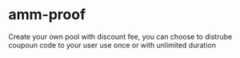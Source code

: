 # amm-proof

Create your own pool with discount fee, you can choose to distrube coupoun code to your user use once or with unlimited duration